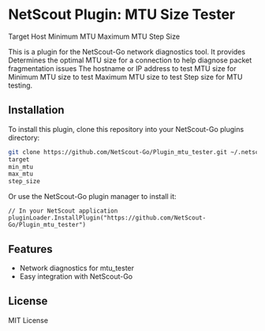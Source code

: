 # NetScout Plugin: MTU Size Tester
Target Host
Minimum MTU
Maximum MTU
Step Size

This is a plugin for the NetScout-Go network diagnostics tool. It provides Determines the optimal MTU size for a connection to help diagnose packet fragmentation issues
The hostname or IP address to test MTU size for
Minimum MTU size to test
Maximum MTU size to test
Step size for MTU testing.

## Installation

To install this plugin, clone this repository into your NetScout-Go plugins directory:

```bash
git clone https://github.com/NetScout-Go/Plugin_mtu_tester.git ~/.netscout/plugins/mtu_tester
target
min_mtu
max_mtu
step_size
```

Or use the NetScout-Go plugin manager to install it:

```
// In your NetScout application
pluginLoader.InstallPlugin("https://github.com/NetScout-Go/Plugin_mtu_tester")
```

## Features

- Network diagnostics for mtu_tester
- Easy integration with NetScout-Go

## License

MIT License
